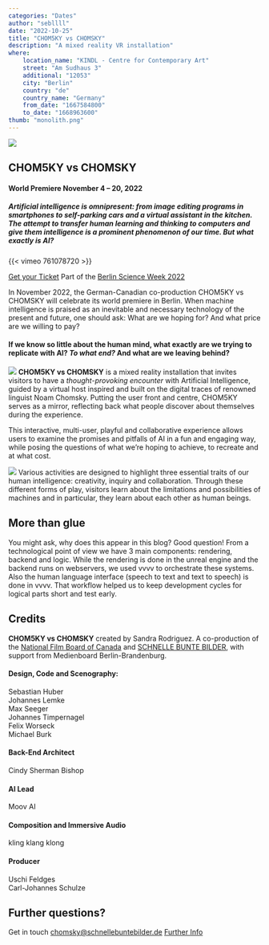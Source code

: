 ```yaml
---
categories: "Dates"
author: "sebllll"
date: "2022-10-25"
title: "CHOM5KY vs CHOMSKY"
description: "A mixed reality VR installation"
where: 
    location_name: "KINDL - Centre for Contemporary Art"
    street: "Am Sudhaus 3"
    additional: "12053"
    city: "Berlin"
    country: "de"
    country_name: "Germany"
    from_date: "1667584800"
    to_date: "1668963600"
thumb: "monolith.png"
---
```


![](VisionR.jpg) 

## CHOM5KY vs CHOMSKY

#### World Premiere November 4 – 20, 2022

##### _Artificial intelligence is omnipresent: from image editing programs in smartphones to self-parking cars and a virtual assistant in the kitchen. The attempt to transfer human learning and thinking to computers and give them intelligence is a prominent phenomenon of our time. But what exactly is AI?_

{{< vimeo 761078720 >}}

[Get your Ticket](https://www.eventim-light.com/de/a/632b38fc52067d67e8f25343/)
Part of the [Berlin Science Week 2022](https://berlinscienceweek.com/)

In November 2022, the German-Canadian co-production CHOM5KY vs CHOMSKY will celebrate its world premiere in Berlin. When machine intelligence is praised as an inevitable and necessary technology of the present and future, one should ask: What are we hoping for? And what price are we willing to pay?

#### If we know so little about the human mind, what exactly are we trying to replicate with AI? _To what end?_ And what are we leaving behind?

![](person.jpg) 
**CHOM5KY vs CHOMSKY** is a mixed reality installation that invites visitors to have a _thought-provoking encounter_ with Artificial Intelligence, guided by a virtual host inspired and built on the digital traces of renowned linguist Noam Chomsky. Putting the user front and centre, CHOM5KY serves as a mirror, reflecting back what people discover about themselves during the experience.

This interactive, multi-user, playful and collaborative experience allows users to examine the promises and pitfalls of AI in a fun and engaging way, while posing the questions of what we’re hoping to achieve, to recreate and at what cost.

![](tree.png) 
Various activities are designed to highlight three essential traits of our human intelligence: creativity, inquiry and collaboration. Through these different forms of play, visitors learn about the limitations and possibilities of machines and in particular, they learn about each other as human beings.

## More than glue
You might ask, why does this appear in this blog? 
Good question! From a technological point of view we have 3 main components: rendering, backend and logic. While the rendering is done in the unreal engine and the backend runs on webservers, we used vvvv to orchestrate these systems. Also the human language interface (speech to text and text to speech) is done in vvvv. That workflow helped us to keep development cycles for logical parts short and test early.

## Credits
**CHOM5KY vs CHOMSKY** created by Sandra Rodriguez. A co-production of the [National Film Board of Canada](https://www.nfb.ca/) and [SCHNELLE BUNTE BILDER](https://schnellebuntebilder.de), with support from Medienboard Berlin-Brandenburg.

#### Design, Code and Scenography:
Sebastian Huber  
Johannes Lemke  
Max Seeger  
Johannes Timpernagel  
Felix Worseck  
Michael Burk

#### Back-End Architect
Cindy Sherman Bishop

#### AI Lead
Moov AI

#### Composition and Immersive Audio
kling klang klong 

#### Producer
Uschi Feldges  
Carl-Johannes Schulze

## Further questions?
Get in touch [chomsky@schnellebuntebilder.de](mailto:chomsky@schnellebuntebilder.de)
[Further Info](https://schnellebuntebilder.de/chom5ky/)